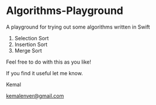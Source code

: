 # Algorithms-Playground
A playground for trying out some algorithms written in Swift

1. Selection Sort
2. Insertion Sort
3. Merge Sort

Feel free to do with this as you like!  

If you find it useful let me know.

Kemal

kemalenver@gmail.com
